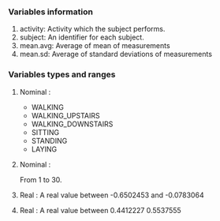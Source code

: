 ### Variables information 

1. activity: Activity which the subject performs. 
2. subject: An identifier for each subject.
3. mean.avg: Average of mean of measurements   
4. mean.sd:  Average of standard deviations of measurements


### Variables types and ranges 

1. Nominal : 
    * WALKING
    * WALKING_UPSTAIRS
    * WALKING_DOWNSTAIRS
    * SITTING
    * STANDING
    * LAYING


2. Nominal : 

      From 1 to 30. 

3. Real :
       A real value between -0.6502453 and -0.0783064

4. Real :
       A real value between 0.4412227 0.5537555
